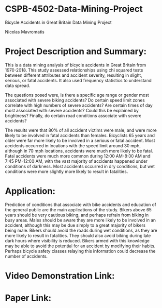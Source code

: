 # CSPB-4502-Data-Mining-Project

Bicycle Accidents in Great Britain Data Mining Project

Nicolas Mavromatis

# Project Description and Summary: 

This is a data mining analysis of bicycle accidents in Great Britain from 1970-2018. This study assessed relationships using chi squared tests between different attributes and accident severity, resulting in slight, serious, or fatal accidents. It also used frequency statistics to understand data spread. 

The questions posed were, is there a specific age range or gender most associated with severe biking accidents? Do certain speed limit zones correlate with high numbers of severe accidents? Are certain times of day most associated with severe accidents? Could this be explained by brightness? Finally, do certain road conditions associate with severe accidents? 

The results were that 80% of all accident victims were male, and were more likely to be involved in fatal accidents than females. Bicyclists 65 years and older were far more likely to be involved in a serious or fatal accident. Most accidents occurred in locations with the speed limit around 30 mph, although in 70 mph locations, accidents were much more likely to be fatal. Fatal accidents were much more common during 12:00 AM-8:00 AM and 7:45 PM-12:00 AM, with the vast majority of accidents happened under conditions of darkness. Most accidents occurred in dry conditions, but wet conditions were more slightly more likely to result in fatalities. 

# Application:

Prediction of conditions that associate with bike accidents and education of the general public are the main applications of the study. Bikers above 65 years should be very cautious biking, and perhaps refrain from biking in busy areas. Males should be aware they are more likely to be involved in an accident, although this may be due simply to a great majority of bikers being male. Bikers should avoid the roads during wet conditions, as they are more likely to result in fatalities. They should also avoid biking during late dark hours where visibility is reduced. Bikers armed with this knowledge may be able to avoid the potential for an accident by modifying their habits. Perhaps bicycle safety classes relaying this information could decrease the number of accidents. 

# Video Demonstration Link:

# Paper Link:


